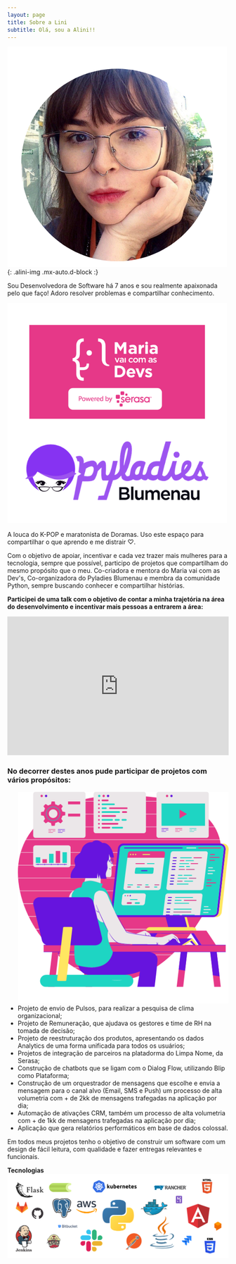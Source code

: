 ```yaml
---
layout: page
title: Sobre a Lini
subtitle: Olá, sou a Alini!!
---
```

![fotodaalini](/assets/posts/about/alini.png){: .alini-img .mx-auto.d-block :}

<body>
    <section>
    <p>Sou Desenvolvedora de Software há 7 anos e sou realmente apaixonada pelo que faço! Adoro resolver problemas e compartilhar conhecimento.</p>
    <img src="/assets/posts/about/programs.png" alt="Alini Programs" class="img-principal">
    <p>A louca do K-POP e maratonista de Doramas. Uso este espaço para compartilhar o que aprendo e me distrair ♡.</p>   
    <p> Com o objetivo de apoiar, incentivar e cada vez trazer mais mulheres para a tecnologia, sempre que possível, participo de projetos que compartilham do mesmo propósito que o meu. Co-criadora e mentora do Maria vai com as Dev's, Co-organizadora do Pyladies Blumenau e membra da comunidade Python, sempre buscando conhecer e compartilhar histórias.</p>
    <p><b>Participei de uma talk com o objetivo de contar a minha trajetória na área do desenvolvimento e incentivar mais pessoas a entrarem a área:</b></p>
    </section>
        <div class="video-content">
        <iframe width="100%" height="315"
                src="https://www.youtube.com/embed/RhIj1Js6v7s?start=2367&end=2993" 
                frameborder="0" 
                allow="accelerometer; autoplay; encrypted-media; gyroscope; picture-in-picture" 
                allowfullscreen></iframe>
            </div>
      <section>
        <h3>No decorrer destes anos pude participar de projetos com vários propósitos: </h3>
        <div class="div-projects">
          <ul class="albums-list"><img class="img-principal" src="/assets/posts/about/girl.png" alt="">
            <li class="items">Projeto de envio de Pulsos, para realizar a pesquisa de clima organizacional;</li>
            <li class="items">Projeto de Remuneração, que ajudava os gestores e time de RH na tomada de decisão;</li>
            <li class="items">Projeto de reestruturação dos produtos, apresentando os dados Analytics de uma forma unificada para todos os usuários;</li>
            <li class="items">Projetos de integração de parceiros na platadorma do Limpa Nome, da Serasa;</li>
            <li class="items">Construção de chatbots que se ligam com o Dialog Flow, utilizando Blip como Plataforma;</li>
            <li class="items">Construção de um orquestrador de mensagens que escolhe e envia a mensagem para o canal alvo (Email, SMS e Push) um processo de alta volumetria com + de 2kk de mensagens trafegadas na aplicação por dia;</li>
            <li class="items">Automação de ativações CRM, também um processo de alta volumetria com + de 1kk de mensagens trafegadas na aplicação por dia;</li>
            <li class="items">Aplicação que gera relatórios performáticos em base de dados colossal.</li>
          </ul>
        </div>
        <p>Em todos meus projetos tenho o objetivo de construir um software com um design de fácil leitura, com qualidade e fazer entregas relevantes e funcionais.</p>
        <div id="outer">
                <div id="inner">
                    <b>Tecnologias</b>
                    <img src="/assets/posts/about/skills.png" alt="Alini Programs" class="about-full-img">
                </div>
            </div>
   </section>
</body>


